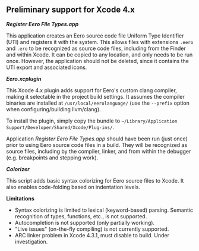 Preliminary support for Xcode 4.x
---------------------------------

***Register Eero File Types.app***

This application creates an Eero source code file Uniform Type Identifier (UTI) and registers it with the system. This allows files with extensions `.eero` and `.ero` to be recognized as source code files, including from the Finder and within Xcode. It can be copied to any location, and only needs to be run once. However, the application should not be deleted, since it contains the UTI export and associated icons.


***Eero.xcplugin***

This Xcode 4.x plugin adds support for Eero's custom clang compiler, making it selectable in the project build settings. It assumes the compiler binaries are installed at `/usr/local/eerolanguage/` (use the `--prefix` option when configuring/building llvm/clang).

To install the plugin, simply copy the bundle to ``~/Library/Application Support/Developer/Shared/Xcode/Plug-ins/``. 

Application *Register Eero File Types.app* should have been run (just once) prior to using Eero source code files in a build. They will be recognized as source files, including by the compiler, linker, and from within the debugger (e.g. breakpoints and stepping work).


***Colorizer***

This script adds basic syntax colorizing for Eero source files to Xcode. It also enables code-folding based on indentation levels.


**Limitations**

* Syntax colorizing is limited to lexical (keyword-based) parsing. Semantic recognition of types, functions, etc., is not supported.
* Autocompletion is not supported (only partially working).
* "Live issues" (on-the-fly compiling) is not currently supported.
* ARC linker problem in Xcode 4.3.1, must disable to build. Under investigation.
